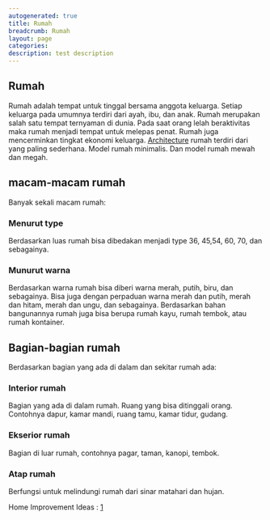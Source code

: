 ```yaml
---
autogenerated: true
title: Rumah
breadcrumb: Rumah
layout: page
categories: 
description: test description
---
```


## Rumah

Rumah adalah tempat untuk tinggal bersama anggota keluarga. Setiap keluarga pada umumnya terdiri dari ayah, ibu, dan anak. Rumah merupakan salah satu tempat ternyaman di dunia. Pada saat orang lelah beraktivitas maka rumah menjadi tempat untuk melepas penat. Rumah juga mencerminkan tingkat ekonomi keluarga. [Architecture](Architecture "wikilink") rumah terdiri dari yang paling sederhana. Model rumah minimalis. Dan model rumah mewah dan megah.

## macam-macam rumah

Banyak sekali macam rumah:

### Menurut type

Berdasarkan luas rumah bisa dibedakan menjadi type 36, 45,54, 60, 70, dan sebagainya.

### Munurut warna

Berdasarkan warna rumah bisa diberi warna merah, putih, biru, dan sebagainya. Bisa juga dengan perpaduan warna merah dan putih, merah dan hitam, merah dan ungu, dan sebagainya. Berdasarkan bahan bangunannya rumah juga bisa berupa rumah kayu, rumah tembok, atau rumah kontainer.

## Bagian-bagian rumah

Berdasarkan bagian yang ada di dalam dan sekitar rumah ada:

### Interior rumah

Bagian yang ada di dalam rumah. Ruang yang bisa ditinggali orang. Contohnya dapur, kamar mandi, ruang tamu, kamar tidur, gudang.

### Ekserior rumah

Bagian di luar rumah, contohnya pagar, taman, kanopi, tembok.

### Atap rumah

Berfungsi untuk melindungi rumah dari sinar matahari dan hujan.

<references/>

Home Improvement Ideas : [1](http://www.bhg.com/home-improvement/)

